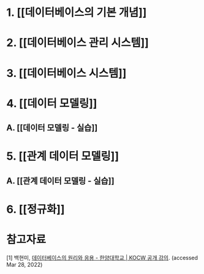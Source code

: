 # 1. [[데이터베이스의 기본 개념]]

# 2. [[데이터베이스 관리 시스템]]

# 3. [[데이터베이스 시스템]]

# 4. [[데이터 모델링]]

## A. [[데이터 모델링 - 실습]]

# 5. [[관계 데이터 모델링]]

## A. [[관계 데이터 모델링 - 실습]]

# 6. [[정규화]]

# 참고자료

[1] 백현미, [데이터베이스의 원리와 응용 - 한양대학교 | KOCW 공개 강의](http://www.kocw.net/home/search/kemView.do?kemId=1163794). (accessed Mar 28, 2022)